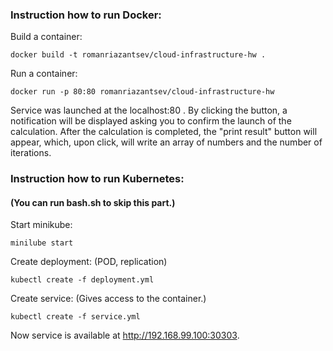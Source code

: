### Instruction how to run Docker:

Build a container:
```
docker build -t romanriazantsev/cloud-infrastructure-hw .
```

Run a container:
```
docker run -p 80:80 romanriazantsev/cloud-infrastructure-hw
```

Service was launched at the localhost:80 . By clicking the button, a notification will be displayed asking you to confirm the launch of the calculation. After the calculation is completed, the "print result" button will appear, which, upon click, will write an array of numbers and the number of iterations.

### Instruction how to run Kubernetes:
#### (You can run bash.sh to skip this part.)

Start minikube:
```
minilube start
```

Create deployment:
(POD, replication)
```
kubectl create -f deployment.yml
```

Create service:
(Gives access to the container.)
```
kubectl create -f service.yml
```

Now service is available at http://192.168.99.100:30303.




